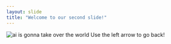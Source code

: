 ```yaml
---
layout: slide
title: "Welcome to our second slide!"
---
```

![ai is gonna take over the world](https://i.redd.it/b2x15iak71241.jpg)
Use the left arrow to go back!

